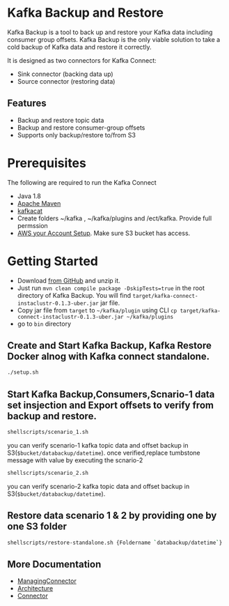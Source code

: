 # Kafka Backup and Restore

Kafka Backup is a tool to back up and restore your Kafka data including consumer group offsets. Kafka Backup is the only viable solution to take a cold backup of Kafka data and restore
it correctly.

It is designed as two connectors for Kafka Connect: 
* Sink connector (backing data up) 
* Source connector (restoring data)

## Features

* Backup and restore topic data
* Backup and restore consumer-group offsets
* Supports only backup/restore to/from S3

# Prerequisites

The following are required to run the Kafka Connect

* Java 1.8
* [Apache Maven](https://maven.apache.org/install.html)
* [kafkacat](https://github.com/edenhill/kafkacat)
* Create folders ~/kafka , ~/kafka/plugins and /ect/kafka. Provide full permssion 
* [AWS your Account Setup](https://bugcrowd.atlassian.net/wiki/spaces/DEV/pages/80445478/AWS+your+Account+Setup). Make sure S3 bucket has access.

# Getting Started

* Download [from GitHub](https://github.com/bugcrowd/kafka-connect-connectors) and unzip it.
* Just run `mvn clean compile package -DskipTests=true` in the root directory of Kafka Backup. You will find `target/kafka-connect-instaclustr-0.1.3-uber.jar` jar file. 
* Copy jar file from `target` to `~/kafka/plugin` using CLI `cp target/kafka-connect-instaclustr-0.1.3-uber.jar ~/kafka/plugins`
* go to `bin` directory 

## Create and Start Kafka Backup, Kafka Restore Docker alnog with Kafka connect standalone.
```sh
./setup.sh
```
## Start Kafka Backup,Consumers,Scnario-1 data set insjection and Export offsets to verify from backup and restore. 
```sh
shellscripts/scenario_1.sh
```
you can verify scenario-1 kafka topic data and offset backup in S3(`$bucket/databackup/datetime`). 
once verified,replace tumbstone message with value by executing the scnario-2 

```sh
shellscripts/scenario_2.sh
```
you can verify scenario-2 kafka topic data and offset backup in S3(`$bucket/databackup/datetime`). 

## Restore data scenario 1 & 2 by providing one by one S3 folder
```sh
shellscripts/restore-standalone.sh {Foldername `databackup/datetime`}
```

## More Documentation

* [ManagingConnector](./docs/ManagingConnector.md)
* [Architecture](./docs/Kafka_Backup_Architecture.md)
* [Connector](https://www.instaclustr.com/support/documentation/kafka-connect/pre-built-kafka-connect-plugins/)
